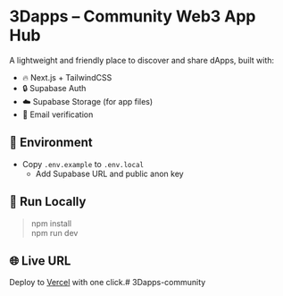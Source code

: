 # 3Dapps – Community Web3 App Hub

A lightweight and friendly place to discover and share dApps, built with:
- 🔥 Next.js + TailwindCSS
- 🔒 Supabase Auth
- ☁️ Supabase Storage (for app files)
- 📧 Email verification

## 🔧 Environment

- Copy `.env.example` to `.env.local`
  - Add Supabase URL and public anon key

## 🚀 Run Locally
> npm install  
> npm run dev

## 🌐 Live URL
Deploy to [Vercel](https://vercel.com) with one click.# 3Dapps-community